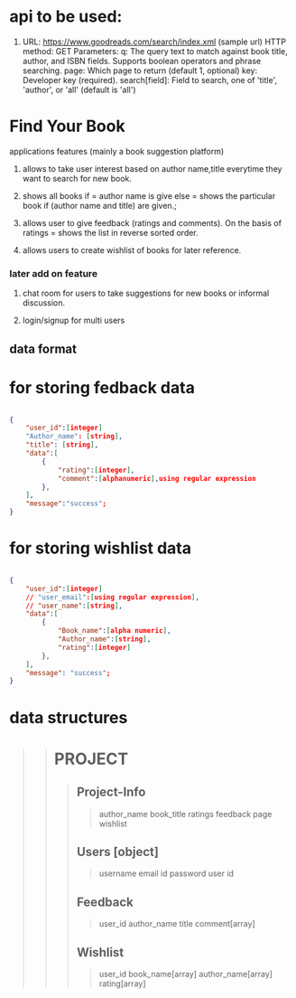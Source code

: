 # api to be used:

1. URL: https://www.goodreads.com/search/index.xml (sample url)
   HTTP method: GET
   Parameters:
   q: The query text to match against book title, author, and ISBN fields. Supports boolean operators and phrase searching.
   page: Which page to return (default 1, optional)
   key: Developer key (required).
   search[field]: Field to search, one of 'title', 'author', or 'all' (default is 'all')

# Find Your Book

applications features
(mainly a book suggestion platform)

1. allows to take user interest based on author name,title everytime they want to search for new book.

2. shows all books if = author name is give
   else = shows the particular book if (author name and title) are given.;

3. allows user to give feedback (ratings and comments).
   On the basis of ratings = shows the list in reverse sorted order.

4. allows users to create wishlist of books for later reference.

### later add on feature

1. chat room for users to take suggestions for new books or informal discussion.

2. login/signup for multi users

## data format

# for storing fedback data

```json

{
    "user_id":[integer]
    "Author_name": [string],
    "title": [string],
    "data":[
        {
            "rating":[integer],
            "comment":[alphanumeric],using regular expression
        },
    ],
    "message":"success";
}
```

# for storing wishlist data

```json

{
    "user_id":[integer]
    // "user_email":[using regular expression],
    // "user_name":[string],
    "data":[
        {
            "Book_name":[alpha numeric],
            "Author_name":[string],
            "rating":[integer]
        },
    ],
    "message": "success";
}
```

# data structures

> > # PROJECT
> >
> > > ## Project-Info
> > >
> > > > author_name
> > > > book_title
> > > > ratings
> > > > feedback page
> > > > wishlist
> > >
> > > ## Users [object]
> > >
> > > > username
> > > > email id
> > > > password
> > > > user id
> > >
> > > ## Feedback
> > >
> > > > user_id
> > > > author_name
> > > > title
> > > > comment[array]
> > >
> > > ## Wishlist
> > >
> > > > user_id
> > > > book_name[array]
> > > > author_name[array]
> > > > rating[array]
